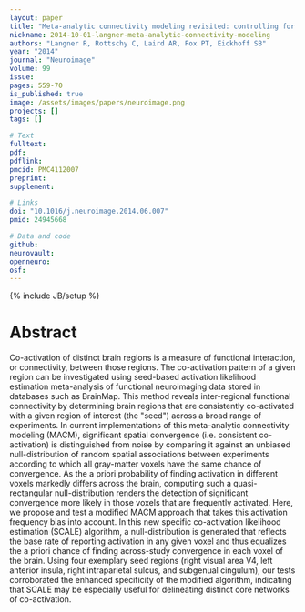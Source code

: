 ```yaml
---
layout: paper
title: "Meta-analytic connectivity modeling revisited: controlling for activation base rates."
nickname: 2014-10-01-langner-meta-analytic-connectivity-modeling
authors: "Langner R, Rottschy C, Laird AR, Fox PT, Eickhoff SB"
year: "2014"
journal: "Neuroimage"
volume: 99
issue: 
pages: 559-70
is_published: true
image: /assets/images/papers/neuroimage.png
projects: []
tags: []

# Text
fulltext:
pdf:
pdflink:
pmcid: PMC4112007
preprint:
supplement:

# Links
doi: "10.1016/j.neuroimage.2014.06.007"
pmid: 24945668

# Data and code
github:
neurovault:
openneuro:
osf:
---
```

{% include JB/setup %}

# Abstract

Co-activation of distinct brain regions is a measure of functional interaction, or connectivity, between those regions. The co-activation pattern of a given region can be investigated using seed-based activation likelihood estimation meta-analysis of functional neuroimaging data stored in databases such as BrainMap. This method reveals inter-regional functional connectivity by determining brain regions that are consistently co-activated with a given region of interest (the "seed") across a broad range of experiments. In current implementations of this meta-analytic connectivity modeling (MACM), significant spatial convergence (i.e. consistent co-activation) is distinguished from noise by comparing it against an unbiased null-distribution of random spatial associations between experiments according to which all gray-matter voxels have the same chance of convergence. As the a priori probability of finding activation in different voxels markedly differs across the brain, computing such a quasi-rectangular null-distribution renders the detection of significant convergence more likely in those voxels that are frequently activated. Here, we propose and test a modified MACM approach that takes this activation frequency bias into account. In this new specific co-activation likelihood estimation (SCALE) algorithm, a null-distribution is generated that reflects the base rate of reporting activation in any given voxel and thus equalizes the a priori chance of finding across-study convergence in each voxel of the brain. Using four exemplary seed regions (right visual area V4, left anterior insula, right intraparietal sulcus, and subgenual cingulum), our tests corroborated the enhanced specificity of the modified algorithm, indicating that SCALE may be especially useful for delineating distinct core networks of co-activation.

